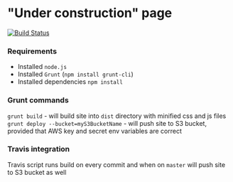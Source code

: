 "Under construction" page
================

[![Build Status](https://travis-ci.org/Dasmicrobot/dasmicrobot-underconstruction.svg?branch=master)](https://travis-ci.org/Dasmicrobot/dasmicrobot-underconstruction)

### Requirements

- Installed `node.js`
- Installed `Grunt` (`npm install grunt-cli`)
- Installed dependencies `npm install`

### Grunt commands

`grunt build` - will build site into `dist` directory with minified css and js files
`grunt deploy --bucket=myS3BucketName` - will push site to S3 bucket, provided that AWS key and secret env variables are correct

### Travis integration

Travis script runs build on every commit and when on `master` will push site to S3 bucket as well
